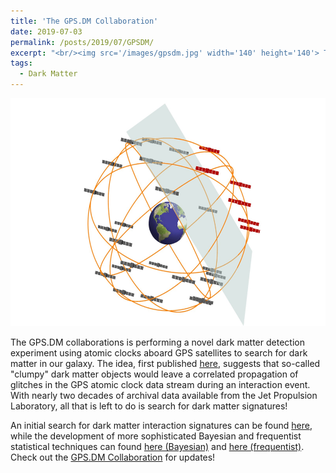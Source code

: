 ```yaml
---
title: 'The GPS.DM Collaboration'
date: 2019-07-03
permalink: /posts/2019/07/GPSDM/
excerpt: "<br/><img src='/images/gpsdm.jpg' width='140' height='140'> The GPS.DM Collaboration is searching for dark matter using GPS atomic clock data."
tags:
  - Dark Matter
---
```


<p align="center">
  <img width="560" height="365" src="/images/gpsdm-1.jpg">
</p>

The GPS.DM collaborations is performing a novel dark matter detection experiment using atomic clocks aboard GPS satellites to search for dark matter in our galaxy. The idea, first published [here](https://www.nature.com/articles/nphys3137), suggests that so-called "clumpy" dark matter objects would leave a correlated propagation of glitches in the GPS atomic clock data stream during an interaction event. With nearly two decades of archival data available from the Jet Propulsion Laboratory, all that is left to do is search for dark matter signatures! 

An initial search for dark matter interaction signatures can be found [here](https://www.nature.com/articles/s41467-017-01440-4), while the development of more sophisticated Bayesian and frequentist statistical techniques can found [here (Bayesian)](https://journals.aps.org/prd/abstract/10.1103/PhysRevD.97.083009) and [here (frequentist)](https://arxiv.org/abs/1908.03320). Check out the [GPS.DM Collaboration](http://www.dereviankogroup.com/gps-dark-matter/) for updates!